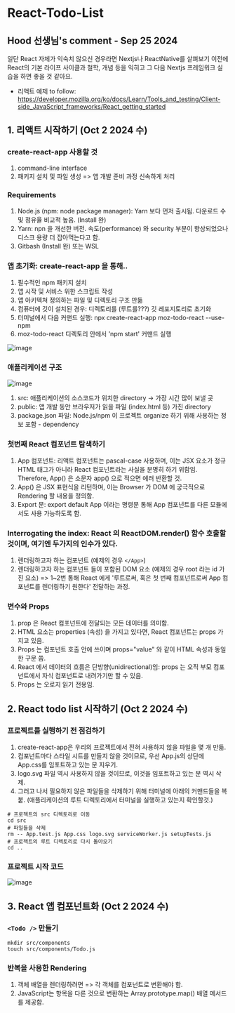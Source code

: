 # React-Todo-List

## Hood 선생님's comment - Sep 25 2024
일단 React 자체가 익숙치 않으신 경우라면 Nextjs나 ReactNative를 살펴보기 이전에 React의 기본 라이프 사이클과 철학, 개념 등을 익히고 그 다음 Nextjs 프레임워크 실습을 하면 좋을 것 같아요.

* 리액트 예제 to follow: https://developer.mozilla.org/ko/docs/Learn/Tools_and_testing/Client-side_JavaScript_frameworks/React_getting_started

## 1. 리액트 시작하기 (Oct 2 2024 수)
### create-react-app 사용할 것
1) command-line interface
2) 패키지 설치 및 파일 생성 => 앱 개발 준비 과정 신속하게 처리

### Requirements
1) Node.js (npm: node package manager): Yarn 보다 먼저 출시됨. 다운로드 수 및 점유율 비교적 높음. (Install 완)
2) Yarn: npn 을 개선한 버전. 속도(performance) 와 security 부분이 향상되었으나 디스크 용량 더 잡아먹는다고 함.
3) Gitbash (Install 완) 또는 WSL

### 앱 초기화: create-react-app 을 통해..
1) 필수적인 npm 패키지 설치
2) 앱 시작 및 서비스 위한 스크립트 작성
3) 앱 아키텍쳐 정의하는 파일 및 디렉토리 구조 만듦
4) 컴퓨터에 깃이 설치된 경우: 디렉토리를 (루트를???) 깃 레포지토리로 초기화
5) 터미널에서 다음 커맨드 실행: npx create-react-app moz-todo-react --use-npm
6) moz-todo-react 디렉토리 안에서 'npm start' 커맨드 실행

![image](https://github.com/user-attachments/assets/224d2e9a-8784-4b50-8ab1-2604845117ac)

### 애플리케이션 구조

![image](https://github.com/user-attachments/assets/0b1f9684-6747-40dd-9492-939b02154dca)

1) src: 애플리케이션의 소스코드가 위치한 directory -> 가장 시간 많이 보낼 곳
2) public: 앱 개발 동안 브라우저가 읽을 파일 (index.html 등) 가진 directory
3) package.json 파일: Node.js/npm 이 프로젝트 organize 하기 위해 사용하는 정보 포함 - dependency

### 첫번째 React 컴포넌트 </App> 탐색하기
1) App 컴포넌트: 리액트 컴포넌트는 pascal-case 사용하며, 이는 JSX 요소가 정규 HTML 태그가 아니라 React 컴포넌트라는 사실을 분명히 하기 위함임. Therefore, App() 은 소문자 app() 으로 적으면 에러 반환할 것.
2) App() 은 JSX 표현식을 리턴하며, 이는 Browser 가 DOM 에 궁극적으로 Rendering 할 내용을 정의함.
3) Export 문: export default App 이라는 명령문 통해 App 컴포넌트를 다른 모듈에서도 사용 가능하도록 함.

### Interrogating the index: React 의 ReactDOM.render() 함수 호출할 것이며, 여기엔 두가지의 인수가 있다.
1) 렌더링하고자 하는 컴포넌트 (예제의 경우 `</App>`)
2) 렌더링하고자 하는 컴포넌트 들이 포함된 DOM 요소 (예제의 경우 root 라는 id 가진 요소)
=> 1~2번 통해 React 에게 '루트로써, 혹은 첫 번째 컴포넌트로써 App 컴포넌트를 렌더링하기 원한다' 전달하는 과정.

### 변수와 Props
1) prop 은 React 컴포넌트에 전달되는 모든 데이터를 의미함.
2) HTML 요소는 properties (속성) 을 가지고 있다면, React 컴포넌트는 props 가지고 있음.
3) Props 는 컴포넌트 호출 안에 쓰이며 props="value" 와 같이 HTML 속성과 동일한 구문 씀.
4) React 에서 데이터의 흐름은 단방향(unidirectional)임: props 는 오직 부모 컴포넌트에서 자식 컴포넌트로 내려가기만 할 수 있음.
5) Props 는 오로지 읽기 전용임.

## 2. React todo list 시작하기 (Oct 2 2024 수)
### 프로젝트를 실행하기 전 점검하기
1) create-react-app은 우리의 프로젝트에서 전혀 사용하지 않을 파일을 몇 개 만듦.
2) 컴포넌트마다 스타일 시트를 만들지 않을 것이므로, 우선 App.js의 상단에 App.css를 임포트하고 있는 문 지우기.
3) logo.svg 파일 역시 사용하지 않을 것이므로, 이것을 임포트하고 있는 문 역시 삭제.
4) 그러고 나서 필요하지 않은 파일들을 삭제하기 위해 터미널에 아래의 커맨드들을 복붙. (애플리케이션의 루트 디렉토리에서 터미널을 실행하고 있는지 확인할것.)

```
# 프로젝트의 src 디렉토리로 이동
cd src
# 파일들을 삭제
rm -- App.test.js App.css logo.svg serviceWorker.js setupTests.js
# 프로젝트의 루트 디렉토리로 다시 돌아오기
cd ..
```

### 프로젝트 시작 코드
![image](https://github.com/user-attachments/assets/1e2f5ef1-9851-4539-8962-eb88fadf1f9a)

## 3. React 앱 컴포넌트화 (Oct 2 2024 수)
###  `<Todo />` 만들기
```
mkdir src/components
touch src/components/Todo.js
```

### 반복을 사용한 Rendering
1) 객체 배열을 렌더링하려면 => 각 객체를 <Todo /> 컴포넌트로 변환해야 함.
2) JavaScript는 항목을 다른 것으로 변환하는 Array.prototype.map() 배열 메서드를 제공함.
